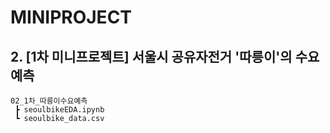 # MINIPROJECT

## 2. [1차 미니프로젝트] 서울시 공유자전거 '따릉이'의 수요 예측
```plain text
02_1차_따릉이수요예측
 ┣ seoulbikeEDA.ipynb
 ┗ seoulbike_data.csv
```

